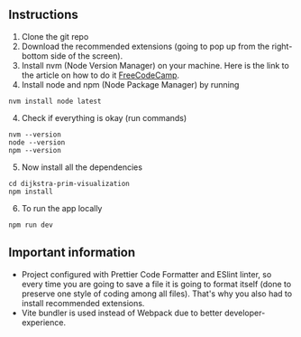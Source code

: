 ## Instructions

1. Clone the git repo
2. Download the recommended extensions (going to pop up from the right-bottom side of the screen).
3. Install nvm (Node Version Manager) on your machine. Here is the link to the article on how to do it [FreeCodeCamp](https://www.freecodecamp.org/news/node-version-manager-nvm-install-guide/).
4. Install node and npm (Node Package Manager) by running

```
nvm install node latest
```

4. Check if everything is okay (run commands)

```
nvm --version
node --version
npm --version
```

5. Now install all the dependencies

```
cd dijkstra-prim-visualization
npm install
```

6. To run the app locally

```
npm run dev
```

## Important information

- Project configured with Prettier Code Formatter and ESlint linter, so every time you are going to save a file it is going to format itself (done to preserve one style of coding among all files). That's why you also had to install recommended extensions.
- Vite bundler is used instead of Webpack due to better developer-experience.
